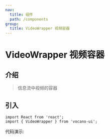 ```yaml
---
nav:
  title: 组件
  path: /components
group:
  title: VideoWrapper 视频容器
---
```


# VideoWrapper 视频容器
## 介绍

> 信息流中视频的容器
>
## 引入

```tsx | pure
import React from 'react';
import { VideoWrapper } from 'vocano-ui';
```

代码演示:

<code src="../../../example/VideoWrapper/index.tsx" hideActions='["CSB"]'></code>

<API src="./index.tsx" exports='["default"]'></API>

